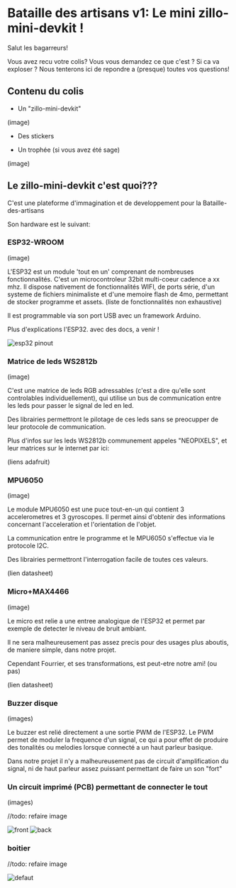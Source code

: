 # Bataille des artisans v1: Le mini zillo-mini-devkit !

Salut les bagarreurs!

Vous avez recu votre colis? Vous vous demandez ce que c'est ? Si ca va exploser ? Nous tenterons ici de repondre a (presque) toutes vos questions!

## Contenu du colis

- Un "zillo-mini-devkit"

(image)

- Des stickers

- Un trophée (si vous avez été sage)

(image)

## Le zillo-mini-devkit c'est quoi???

C'est une plateforme d'immagination et de developpement pour la Bataille-des-artisans

Son hardware est le suivant:

### ESP32-WROOM

(image)

L'ESP32 est un module 'tout en un' comprenant de nombreuses fonctionnalités.
C'est un microcontroleur 32bit multi-coeur cadence a xx mhz.
Il dispose nativement de fonctionnalités WIFI, de ports série, d'un systeme de fichiers minimaliste et d'une memoire flash de 4mo, permettant de stocker programme et assets.
(liste de fonctionnalités non exhaustive)

Il est programmable via son port USB avec un framework Arduino.

Plus d'explications l'ESP32. avec des docs, a venir !

![esp32 pinout](doc/ESP32-Pinout.png)

### Matrice de leds WS2812b

(image)

C'est une matrice de leds RGB adressables (c'est a dire qu'elle sont controlables individuellement), qui utilise un bus de communication entre les leds pour passer le signal de led en led.

Des librairies permettront le pilotage de ces leds sans se preocupper de leur protocole de communication.

Plus d'infos sur les leds WS2812b communement appeles "NEOPIXELS", et leur matrices  sur le internet par ici:

(liens adafruit)

### MPU6050

(image)

Le module MPU6050 est une puce tout-en-un qui contient 3 accelerometres et 3 gyroscopes.
Il permet ainsi d'obtenir des informations concernant l'acceleration et l'orientation de l'objet.

La communication entre le programme et le MPU6050 s'effectue via le protocole I2C.

Des librairies permettront l'interrogation facile de toutes ces valeurs.

(lien datasheet)

### Micro+MAX4466

(image)

Le micro est relie a une entree analogique de l'ESP32 et permet par exemple de detecter le niveau de bruit ambiant.

Il ne sera malheureusement pas assez precis pour des usages plus aboutis, de maniere simple, dans notre projet.

Cependant Fourrier, et ses transformations, est peut-etre notre ami! (ou pas)

(lien datasheet)

### Buzzer disque

(images)

Le buzzer est relié directement a une sortie PWM de l'ESP32. Le PWM permet de moduler la frequence d'un signal, ce qui a pour effet de produire des tonalités ou melodies lorsque connecté a un haut parleur basique.

Dans notre projet il n'y a malheureusement pas de circuit d'amplification du signal, ni de haut parleur assez puissant permettant de faire un son "fort"

### Un circuit imprimé (PCB) permettant de connecter le tout

(images)

//todo: refaire image

![front](https://i.imgur.com/w5FB8dj.png)
![back](https://i.imgur.com/TXoOl5r.png)

### boitier

//todo: refaire image

![defaut](https://i.imgur.com/voREZIB.png)
